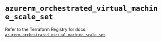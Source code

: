 # `azurerm_orchestrated_virtual_machine_scale_set`

Refer to the Terraform Registry for docs: [`azurerm_orchestrated_virtual_machine_scale_set`](https://registry.terraform.io/providers/hashicorp/azurerm/4.30.0/docs/resources/orchestrated_virtual_machine_scale_set).
